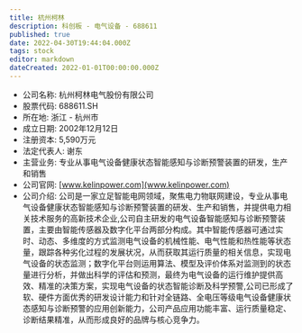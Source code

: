 ```yaml
---
title: 杭州柯林
description: 科创板 - 电气设备 - 688611
published: true
date: 2022-04-30T19:44:04.000Z
tags: stock
editor: markdown
dateCreated: 2022-01-01T00:00:00.000Z
---
```


- 公司名称: 杭州柯林电气股份有限公司
- 股票代码: 688611.SH
- 所在地: 浙江 - 杭州市
- 成立日期: 2002年12月12日
- 注册资本: 5,590万元
- 法定代表人: 谢东
- 主营业务: 专业从事电气设备健康状态智能感知与诊断预警装置的研发，生产和销售
- 公司官网: [www.kelinpower.com](www.kelinpower.com)
- 公司介绍: 公司是一家立足智能电网领域，聚焦电力物联网建设，专业从事电气设备健康状态智能感知与诊断预警装置的研发、生产和销售，并提供电力相关技术服务的高新技术企业,公司自主研发的电气设备智能感知与诊断预警装置，主要由智能传感器及数字化平台两部分构成。其中智能传感器可通过实时、动态、多维度的方式监测电气设备的机械性能、电气性能和热性能等状态量，跟踪各种劣化过程的发展状况，从而获取其运行质量的相关信息，实现电气设备的状态监测；数字化平台则运用算法、模型及评价体系对监测到的状态量进行分析，并做出科学的评估和预测，最终为电气设备的运行维护提供高效、精准的决策方案，实现电气设备的状态智能诊断及科学预警,公司已形成了软、硬件方面优秀的研发设计能力和针对全链路、全电压等级电气设备健康状态感知与诊断预警的应用创新能力，公司产品应用功能丰富、运行质量稳定、诊断结果精准，从而形成良好的品牌与核心竞争力。


